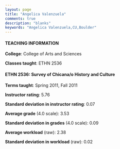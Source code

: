 ```yaml
---
layout: page
title: "Angelica Valenzuela" 
comments: true
description: "blanks"
keywords: "Angelica Valenzuela,CU,Boulder"
---
```

<head>
<script src="https://ajax.googleapis.com/ajax/libs/jquery/2.1.3/jquery.min.js"></script>
<script src="https://dl.dropboxusercontent.com/s/pc42nxpaw1ea4o9/highcharts.js?dl=0"></script>
<!-- <script src="../assets/js/highcharts.js"></script> -->
<style type="text/css">@font-face {
	font-family: "Bebas Neue";
	src: url(https://www.filehosting.org/file/details/544349/BebasNeue Regular.otf) format("opentype");
	}
	h1.Bebas { 
		font-family: "Bebas Neue", Verdana, Tahoma;
	}
</style>
</head>
	   
#### TEACHING INFORMATION

**College**: College of Arts and Sciences

**Classes taught**: ETHN 2536

#### ETHN 2536: Survey of Chicana/o History and Culture

**Terms taught**: Spring 2011, Fall 2011

**Instructor rating**: 5.76

**Standard deviation in instructor rating**: 0.07

**Average grade** (4.0 scale): 3.53

**Standard deviation in grades** (4.0 scale): 0.09

**Average workload** (raw): 2.38

**Standard deviation in workload** (raw): 0.02

